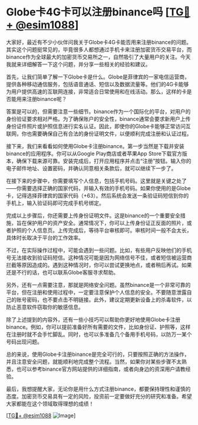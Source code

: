# Globe卡4G卡可以注册binance吗 [[TG💪+ @esim1088](https://t.me/s/esim1088)]

大家好，最近有不少小伙伴问我关于Globe卡4G卡能否用来注册binance的问题。其实这个问题挺常见的，毕竟很多人都想通过手机卡来注册加密货币交易平台，而binance作为全球最大的加密货币交易所之一，自然吸引了大量用户的关注。今天我就来详细解答一下这个问题，并分享一些相关的经验和建议。

首先，让我们简单了解一下Globe卡是什么。Globe是菲律宾的一家电信运营商，提供各种移动通信服务，包括语音通话、短信以及数据流量等。他们的4G卡能够为用户提供高速的互联网连接，非常适合日常使用和在线活动。那么，这样的卡是否能用来注册binance呢？

答案是可以的，但需要注意一些细节。binance作为一个国际化的平台，对用户的身份验证要求相对严格。为了确保账户的安全性，binance通常会要求新用户上传身份证件照片或护照信息进行实名认证。因此，即使你的Globe卡能够正常访问互联网，你也需要确保自己有合法的身份证明文件，以便顺利完成注册和认证过程。

接下来，我们来看看如何使用Globe卡注册binance。第一步当然是下载并安装binance的应用程序。你可以从Google Play商店或者苹果App Store下载官方版本，确保下载来源可靠。安装完成后，打开应用程序并点击“注册”按钮。输入你的电子邮件地址、设置密码，并确认同意相关条款后，就可以继续下一步了。

在接下来的步骤中，你需要填写个人信息，包括手机号码。这里就是关键之处了——你需要选择正确的国家代码，并输入有效的手机号码。如果你使用的是Globe卡，记得选择菲律宾的国家代码（+63）。然后系统会发送一条验证码短信到你的手机上，输入验证码即可完成手机号绑定。

完成以上步骤后，你还需要上传身份证明文件。这是binance的一个重要安全措施，旨在保护用户的资产安全。通常情况下，你可以上传身份证正反面的照片，或者护照的个人信息页。上传完成后，等待平台审核即可。审核时间一般不会太长，具体时长取决于平台的工作效率。

不过，在实际操作过程中，可能会遇到一些问题。比如，有些用户反映他们的手机号无法接收到验证码短信。这种情况可能是因为网络信号不佳，或者短信被运营商拦截等原因造成的。遇到这种情况时，你可以尝试更换地点，或者稍后再试。如果还是不行的话，也可以联系Globe客服寻求帮助。

另外，还有一点需要注意，那就是网络安全问题。虽然binance是一个非常可靠的平台，但在注册和使用过程中，一定要注意保护个人信息的安全。不要随意泄露自己的账号密码，也不要点击不明链接。此外，建议定期更新设备上的杀毒软件，以防止恶意软件窃取你的敏感信息。

除了上述提到的内容外，还有一些小技巧可以帮助你更好地使用Globe卡注册binance。例如，你可以提前准备好所有需要的文件，比如身份证、护照等，这样在注册时就不会手忙脚乱。同时，也可以多准备几个备用手机号码，以防万一某个号码出现问题。

总的来说，使用Globe卡注册binance是完全可行的，只要按照正确的方法操作，并且注意安全问题，就能顺利地完成整个流程。当然，如果你对某些步骤不太熟悉，也可以参考binance官方网站提供的详细指南，或者向身边的资深用户请教经验。

最后，我想提醒大家，无论你是用什么方式注册binance，都要保持理性和谨慎的态度。加密货币交易具有一定的风险，投资前一定要做好充分的研究和准备。希望大家都能在这个领域取得理想的成绩！

[[TG💪+ @esim1088](https://t.me/s/esim1088) ![Image](https://i.postimg.cc/4NQfJmqS/Snipaste-2025-05-13-00-14-12.png)]